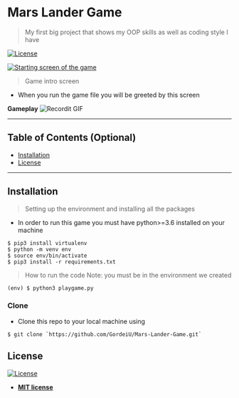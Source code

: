 # Mars Lander Game

> My first big project that shows my OOP skills as well as coding style I have

[![License](http://img.shields.io/:license-mit-blue.svg?style=flat-square)](http://badges.mit-license.org)


[![Starting screen of the game](https://i.imgur.com/TI9zUnl.png)]()
> Game intro screen
- When you run the game file you will be greeted by this screen

**Gameplay**
![Recordit GIF](http://g.recordit.co/rlQj0OrDcD.gif)

---

## Table of Contents (Optional)

- [Installation](#installation)
- [License](#license)

---

## Installation

> Setting up the environment and installing all the packages
- In order to run this game you must have python>=3.6 installed on your machine

```shell
$ pip3 install virtualenv
$ python -m venv env
$ source env/bin/activate
$ pip3 install -r requirements.txt
```

> How to run the code Note: you must be in the environment we created
```shell
(env) $ python3 playgame.py
```

### Clone

- Clone this repo to your local machine using
```shell
$ git clone `https://github.com/GordeiU/Mars-Lander-Game.git`
```

## License

[![License](http://img.shields.io/:license-mit-blue.svg?style=flat-square)](http://badges.mit-license.org)

- **[MIT license](http://opensource.org/licenses/mit-license.php)**